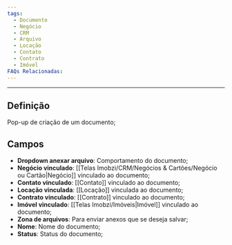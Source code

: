 ```yaml
---
tags:
  - Documento
  - Negócio
  - CRM
  - Arquivo
  - Locação
  - Contato
  - Contrato
  - Imóvel
FAQs Relacionadas:
---
```

---
## Definição

Pop-up de criação de um documento;

## Campos

- **Dropdown anexar arquivo**: Comportamento do documento;
- **Negócio vinculado**: [[Telas Imobzi/CRM/Negócios & Cartões/Negócio ou Cartão|Negócio]] vinculado ao documento;
- **Contato vinculado**: [[Contato]] vinculado ao documento;
- **Locação vinculada**: [[Locação]] vinculada ao documento;
- **Contrato vinculado**: [[Contrato]] vinculado ao documento;
- **Imóvel vinculado**: [[Telas Imobzi/Imóveis|Imóvel]] vinculado ao documento;
- **Zona de arquivos**: Para enviar anexos que se deseja salvar;
- **Nome**: Nome do documento;
- **Status**: Status do documento;